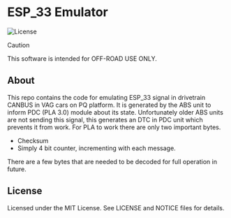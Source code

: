 # ESP_33 Emulator
![License](https://img.shields.io/static/v1?label=License&message=MIT&color=green)
> [!CAUTION]
> This software is intended for OFF-ROAD USE ONLY.

## About
This repo contains the code for emulating ESP_33 signal in drivetrain CANBUS in VAG cars on PQ platform. 
It is generated by the ABS unit to inform PDC (PLA 3.0) module about its state.
Unfortunately older ABS units are not sending this signal, this generates an DTC in PDC unit which prevents it from work.
For PLA to work there are only two important bytes. 
*  Checksum
*  Simply 4 bit counter, incrementing with each message.

There are a few bytes that are needed to be decoded for full operation in future.


## License
Licensed under the MIT License.
See LICENSE and NOTICE files for details.

